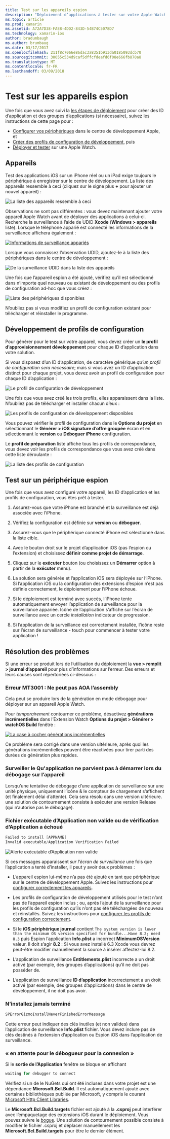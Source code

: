 ```yaml
---
title: Test sur les appareils espion
description: "Déploiement d’applications à tester sur votre Apple Watch"
ms.topic: article
ms.prod: xamarin
ms.assetid: A72A7D38-FAE8-4DD2-843D-54B74C5078D7
ms.technology: xamarin-ios
author: bradumbaugh
ms.author: brumbaug
ms.date: 03/17/2017
ms.openlocfilehash: 211f8c7066e86dac3a8351b913da0185093dcb70
ms.sourcegitcommit: 30055c534d9caf5dffcfdeafd6f08e666fb870a8
ms.translationtype: MT
ms.contentlocale: fr-FR
ms.lasthandoff: 03/09/2018
---
```

# <a name="testing-on-watch-devices"></a>Test sur les appareils espion

Une fois que vous avez suivi la [les étapes de déploiement](~/ios/watchos/deploy-test/index.md) pour créer des ID d’application et des groupes d’applications (si nécessaire), suivez les instructions de cette page pour :

- [Configurer vos périphériques](#devices) dans le centre de développement Apple, et
- [Créer des profils de configuration de développement](#profiles), puis
- [Déployer et tester](#testing) sur une Apple Watch.

<a name="devices" />

## <a name="devices"></a>Appareils

Test des applications iOS sur un iPhone réel ou un iPad exige toujours le périphérique à enregistrer sur le centre de développement. La liste des appareils ressemble à ceci (cliquez sur le signe plus  **+**  pour ajouter un nouvel appareil) :

![](device-images/devices-sml.png "La liste des appareils ressemble à ceci")

Observations ne sont pas différentes : vous devez maintenant ajouter votre appareil Apple Watch avant de déployer des applications à celui-ci. Recherche la surveillance à l’aide de UDID **Xcode** (**Windows > appareils** liste). Lorsque le téléphone apparié est connecté les informations de la surveillance affichera également :

[![](device-images/xcode-devices-sml.png "Informations de surveillance appariés")](device-images/xcode-devices.png#lightbox)

Lorsque vous connaissez l’observation UDID, ajoutez-le à la liste des périphériques dans le centre de développement :

![](device-images/devices-watch-sml.png "De la surveillance UDID dans la liste des appareils")

Une fois que l’appareil espion a été ajouté, vérifiez qu’il est sélectionné dans n’importe quel nouveau ou existant de développement ou des profils de configuration ad-hoc que vous créez :

![](device-images/devices-provisioning.png "Liste des périphériques disponibles")

N’oubliez pas si vous modifiez un profil de configuration existant pour télécharger et réinstaller le programme.

<a name="profiles" />

## <a name="development-provisioning-profiles"></a>Développement de profils de configuration

Pour générer pour le test sur votre appareil, vous devez créer un **le profil d’approvisionnement développement** pour chaque ID d’application dans votre solution.

Si vous disposez d’un ID d’application, de caractère générique *qu’un profil de configuration sera nécessaire*; mais si vous avez un ID d’application distinct pour chaque projet, vous devez avoir un profil de configuration pour chaque ID d’application :

![](device-images/provisioningprofile-development.png "Le profil de configuration de développement")

Une fois que vous avez créé les trois profils, elles apparaissent dans la liste. N’oubliez pas de télécharger et installer chacun d’eux :

![](device-images/provisioningprofiles.png "Les profils de configuration de développement disponibles")

Vous pouvez vérifier le profil de configuration dans le **Options du projet** en sélectionnant le **Générer > iOS signature d’offre groupée** écran et en sélectionnant le **version** ou **Déboguer iPhone** configuration.

Le **profil de préparation** liste affiche tous les profils de correspondance, vous devez voir les profils de correspondance que vous avez créé dans cette liste déroulante :

![](device-images/options-selectprofile.png "La liste des profils de configuration")


<a name="testing" />

## <a name="testing-on-a-watch-device"></a>Test sur un périphérique espion

Une fois que vous avez configuré votre appareil, les ID d’application et les profils de configuration, vous êtes prêt à tester.

1. Assurez-vous que votre iPhone est branché et la surveillance est déjà associée avec l’iPhone.

2. Vérifiez la configuration est définie sur **version** ou **déboguer**.

3. Assurez-vous que le périphérique connecté iPhone est sélectionné dans la liste cible.

4. Avec le bouton droit sur le projet d’application iOS (pas l’espion ou l’extension) et choisissez **définir comme projet de démarrage**.

5. Cliquez sur le **exécuter** bouton (ou choisissez un **Démarrer** option à partir de la **exécuter** menu).

6. La solution sera générée et l’application iOS sera déployée sur l’iPhone.
  Si l’application iOS ou la configuration des extensions d’espion n’est pas définie correctement, le déploiement pour l’iPhone échoue.

7. Si le déploiement est terminé avec succès, l’iPhone tente automatiquement envoyer l’application de surveillance pour la surveillance appariée. Icône de l’application s’affiche sur l’écran de surveillance avec un cercle *installation* indicateur de progression.

8. Si l’application de la surveillance est correctement installée, l’icône reste sur l’écran de surveillance - touch pour commencer à tester votre application !


## <a name="troubleshooting"></a>Résolution des problèmes

Si une erreur se produit lors de l’utilisation du déploiement la **vue > remplit > journal d’appareil** pour plus d’informations sur l’erreur. Des erreurs et leurs causes sont répertoriées ci-dessous :

### <a name="error-mt3001-could-not-aot-the-assembly"></a>Erreur MT3001 : Ne peut pas AOA l’assembly

Cela peut se produire lors de la génération en mode débogage pour déployer sur un appareil Apple Watch.

Pour *temporairement* contourner ce problème, désactivez **générations incrémentielles** dans l’Extension Watch **Options du projet > Générer > watchOS Build** fenêtre :

[![](device-images/disable-incremental-sml.png "La case à cocher générations incrémentielles")](device-images/disable-incremental.png#lightbox)

Ce problème sera corrigé dans une version ultérieure, après quoi les générations incrémentielles peuvent être réactivées pour tirer parti des durées de génération plus rapides.


### <a name="watch-app-fails-to-start-while-debugging-on-device"></a>Surveiller le Qu'application ne parvient pas à démarrer lors du débogage sur l’appareil

Lorsqu’une tentative de débogage d’une application de surveillance sur une unité physique, uniquement l’icône & le compteur de chargement s’affichent (et finalement délai d’attente). Cela sera résolu dans une version ultérieure. une solution de contournement consiste à exécuter une version Release (qui n’autorise pas le débogage).


### <a name="invalid-application-executable-or-application-verification-failed"></a>Fichier exécutable d’Application non valide ou de vérification d’Application a échoué

```csharp
Failed to install [APPNAME]
Invalid executable/Application Verification Failed
```

![](device-images/invalid-application-executable.png "Alerte exécutable d’Application non valide")

Si ces messages apparaissent *sur l’écran de surveillance* une fois que l’application a tenté d’installer, il peut y avoir deux problèmes :

- L’appareil espion lui-même n’a pas été ajouté en tant que périphérique sur le centre de développement Apple. Suivez les instructions pour [configurer correctement les appareils](#devices).

- Les profils de configuration de développement utilisés pour le test n’ont pas de l’appareil espion inclus ; ou, après l’ajout de la surveillance pour les profils de configuration qu’ils n’ont pas été téléchargées de nouveau et réinstallés. Suivez les instructions pour [configurer les profils de configuration correctement](#profiles).

- Si le **iOS périphérique journal** contient `The system version is lower than the minimum OS version specified for bundle...Have 8.2; need 8.3` puis Espion l’application **Info.plist** a incorrect **MinimumOSVersion** valeur.
  Il doit s’agir **8.2** : Si vous avez installé 6.3 Xcode vous devrez peut-être modifier manuellement la source à insérer affectez-lui 8.2.

- L’application de surveillance **Entitlements.plist** incorrecte a un droit activé (par exemple, des groupes d’applications) qu’il ne doit pas posséder de.

- L’application de surveillance **ID d’application** incorrectement a un droit activé (par exemple, des groupes d’applications) dans le centre de développement, il ne doit pas avoir.



### <a name="install-never-finished"></a>N’installez jamais terminé

```csharp
SPErrorGizmoInstallNeverFinishedErrorMessage
```

Cette erreur peut indiquer des clés inutiles (et non valides) dans l’application de surveillance **Info.plist** fichier. Vous devez inclure pas de clés destinés à l’extension d’application ou Espion iOS dans l’application de surveillance.

<!--eg. NSLocationAlwaysUsageDescription -->


### <a name="waiting-for-debugger-to-connect"></a>« en attente pour le débogueur pour la connexion »

Si le **sortie de l’Application** fenêtre se bloque en affichant

```csharp
waiting for debugger to connect
```

Vérifiez si un de le NuGets qui ont été incluses dans votre projet est une dépendance **Microsoft.Bcl.Build**. Il est automatiquement ajouté avec certaines bibliothèques publiée par Microsoft, y compris le courant [Microsoft Http Client Libraries](http://www.nuget.org/packages/Microsoft.Net.Http/).

Le **Microsoft.Bcl.Build.targets** fichier est ajouté à la **.csproj** peut interférer avec l’empaquetage des extensions iOS durant le déploiement. Vous pouvez suivre le [bogue](https://bugzilla.xamarin.com/show_bug.cgi?id=29912).
Une solution de contournement possible consiste à modifier le fichier .csproj et déplacer manuellement les **Microsoft.Bcl.Build.targets** pour être le dernier élément.

